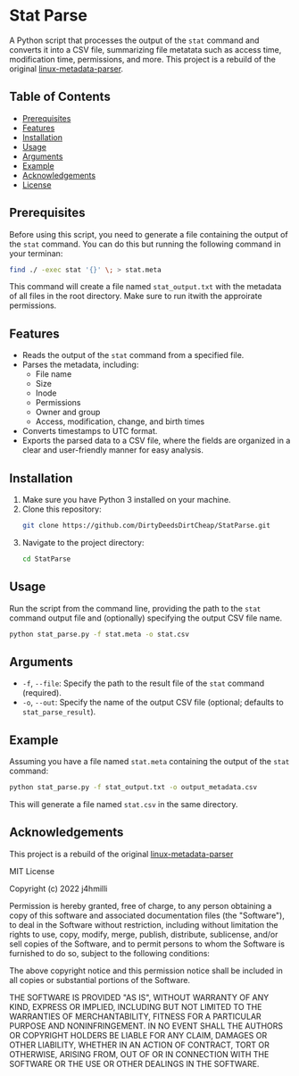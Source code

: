 
# Stat Parse

A Python script that processes the output of the `stat` command and converts it into a CSV file, summarizing file metatata such as access time, modification time, permissions, and more. This project is a rebuild of the original [linux-metadata-parser](https://github.com/genes1sx/linux-metadata-parser).

## Table of Contents
- [Prerequisites](#prerequisites)
- [Features](#features)
- [Installation](#installation)
- [Usage](#usage)
- [Arguments](#arguments)
- [Example](#example)
- [Acknowledgements](#acknowledgements)
- [License](#license)

## Prerequisites

Before using this script, you need to generate a file containing the output of the `stat` command. You can do this but running the following command in your terminan:


```bash
find ./ -exec stat '{}' \; > stat.meta
```

This command will create a file named `stat_output.txt` with the metadata of all files in the root directory. Make sure to run itwith the approirate permissions.

## Features 
- Reads the output of the `stat` command from a specified file.
- Parses the metadata, including:
  - File name
  - Size
  - Inode
  - Permissions
  - Owner and group
  - Access, modification, change, and birth times
- Converts timestamps to UTC format.
- Exports the parsed data to a CSV file, where the fields are organized in a clear and user-friendly manner for easy analysis.

## Installation

1. Make sure you have Python 3 installed on your machine.
2. Clone this repository:
   ```bash
   git clone https://github.com/DirtyDeedsDirtCheap/StatParse.git
   ```
3. Navigate to the project directory:
   ```bash
   cd StatParse
   ```

## Usage

Run the script from the command line, providing the path to the `stat` command output file and (optionally) specifying the output CSV file name.

```bash
python stat_parse.py -f stat.meta -o stat.csv
```

## Arguments

- `-f`, `--file`: Specify the path to the result file of the `stat` command (required).
- `-o`, `--out`: Specify the name of the output CSV file (optional; defaults to `stat_parse_result`).

## Example

Assuming you have a file named `stat.meta` containing the output of the `stat` command:

```bash
python stat_parse.py -f stat_output.txt -o output_metadata.csv
```

This will generate a file named `stat.csv` in the same directory.

## Acknowledgements

This project is a rebuild of the original [linux-metadata-parser](https://github.com/genes1sx/linux-metadata-parser)

MIT License

Copyright (c) 2022 j4hmilli

Permission is hereby granted, free of charge, to any person obtaining a copy
of this software and associated documentation files (the "Software"), to deal
in the Software without restriction, including without limitation the rights
to use, copy, modify, merge, publish, distribute, sublicense, and/or sell
copies of the Software, and to permit persons to whom the Software is
furnished to do so, subject to the following conditions:

The above copyright notice and this permission notice shall be included in all
copies or substantial portions of the Software.

THE SOFTWARE IS PROVIDED "AS IS", WITHOUT WARRANTY OF ANY KIND, EXPRESS OR
IMPLIED, INCLUDING BUT NOT LIMITED TO THE WARRANTIES OF MERCHANTABILITY,
FITNESS FOR A PARTICULAR PURPOSE AND NONINFRINGEMENT. IN NO EVENT SHALL THE
AUTHORS OR COPYRIGHT HOLDERS BE LIABLE FOR ANY CLAIM, DAMAGES OR OTHER
LIABILITY, WHETHER IN AN ACTION OF CONTRACT, TORT OR OTHERWISE, ARISING FROM,
OUT OF OR IN CONNECTION WITH THE SOFTWARE OR THE USE OR OTHER DEALINGS IN THE
SOFTWARE.
